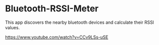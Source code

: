 # Bluetooth-RSSI-Meter
This app discovers the nearby bluetooth devices and calculate their RSSI values.

https://www.youtube.com/watch?v=CCv9LSs-uSE
